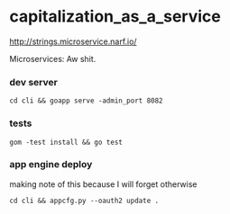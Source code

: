 # capitalization_as_a_service

http://strings.microservice.narf.io/

Microservices:  Aw shit.

### dev server

```
cd cli && goapp serve -admin_port 8082
```

### tests

```
gom -test install && go test
```

### app engine deploy

making note of this because I will forget otherwise

```
cd cli && appcfg.py --oauth2 update .
```
